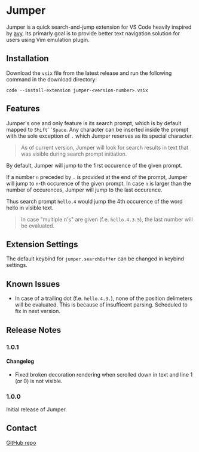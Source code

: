 # Jumper

Jumper is a quick search-and-jump extension for VS Code heavily inspired by [avy](https://github.com/abo-abo/avy). Its primarly goal is to provide better text navigation solution for users using Vim emulation plugin.

## Installation

Download the `vsix` file from the latest release and run the following command in the download directory:
```shell
code --install-extension jumper-<version-number>.vsix
```

## Features

Jumper's one and only feature is its search prompt, which is by default mapped to `Shift``Space`. Any character can be inserted inside the prompt with the sole exception of `.` which Jumper reserves as its special character.

> As of current version, Jumper will look for search results in text that was visible during search prompt initiation. 

By default, Jumper will jump to the first occurence of the given prompt.

If a number `n` preceded by `.` is provided at the end of the prompt, Jumper will jump to `n`-th occurence of the given prompt. In case `n` is larger than the number of occurences, Jumper will jump to the last occurence. 

Thus search prompt `hello.4` would jump the 4th occurence of the word hello in visible text.

> In case "multiple n's" are given (f.e. `hello.4.3.5`), the last number will be evaluated.

## Extension Settings

The default keybind for `jumper.searchBuffer` can be changed in keybind settings.

## Known Issues

- In case of a trailing dot (f.e. `hello.4.3.`), none of the position delimeters will be evaluated. This is because of insufficent parsing. Scheduled to fix in next version.

## Release Notes

### 1.0.1

#### Changelog

- Fixed broken decoration rendering when scrolled down in text and line 1 (or 0) is not visible.


### 1.0.0

Initial release of Jumper.

## Contact

[GitHub repo](https://github.com/xdNecron/vscode-jumper)
